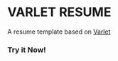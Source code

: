 # VARLET RESUME

A resume template based on [Varlet](https://github.com/varletjs/varlet)

### Try it Now!


